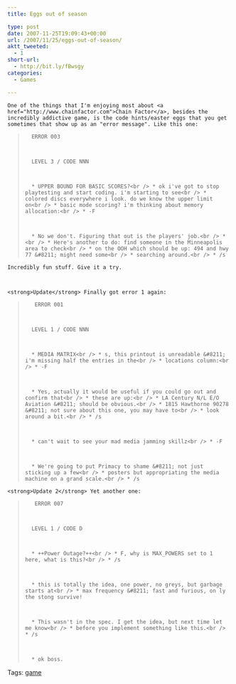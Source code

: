 ```yaml
---
title: Eggs out of season

type: post
date: 2007-11-25T19:09:43+00:00
url: /2007/11/25/eggs-out-of-season/
aktt_tweeted:
  - 1
short-url:
  - http://bit.ly/fBwsgy
categories:
  - Games

---
```

<div class='microid-mailto+http:sha1:e567e5f39f34d09455931084693dbbdfaf3aaa9c'>
  
    One of the things that I'm enjoying most about <a href="http://www.chainfactor.com">Chain Factor</a>, besides the incredibly addictive game, is the code hints/easter eggs that you get sometimes that show up as an "error message". Like this one:
  
  
  <blockquote>
    
      ERROR 003
    
    
    
      LEVEL 3 / CODE NNN
    
    
    
      * UPPER BOUND FOR BASIC SCORES?<br /> * ok i've got to stop playtesting and start coding. i'm starting to see<br /> * colored discs everywhere i look. do we know the upper limit on<br /> * basic mode scoring? i'm thinking about memory allocation:<br /> * -F
    
    
    
      * No we don't. Figuring that out is the players' job.<br /> *<br /> * Here's another to do: find someone in the Minneapolis area to check<br /> * on the OOH which should be up: 494 and hwy 77 &#8211; might need some<br /> * searching around.<br /> * /s
    
  </blockquote>
  
  
    Incredibly fun stuff. Give it a try.
  
  
  
    <strong>Update</strong> Finally got error 1 again:
  
  
  <blockquote>
    
       ERROR 001
    
    
    
      LEVEL 1 / CODE NNN
    
    
    
      * MEDIA MATRIX<br /> * s, this printout is unreadable &#8211; i'm missing half the entries in the<br /> * locations column:<br /> * -F
    
    
    
      * Yes, actually it would be useful if you could go out and confirm that<br /> * these are up:<br /> * LA Century N/L E/O Aviation &#8211; should be obvious.<br /> * 1815 Hawthorne 90278 &#8211; not sure about this one, you may have to<br /> * look around a bit.<br /> * /s
    
    
    
      * can't wait to see your mad media jamming skillz<br /> * -F
    
    
    
      * We're going to put Primacy to shame &#8211; not just sticking up a few<br /> * posters but appropriating the media machine on a grand scale.<br /> * /s
    
  </blockquote>
  
  
    <strong>Update 2</strong> Yet another one:
  
  
  <blockquote>
    
       ERROR 007
    
    
    
      LEVEL 1 / CODE D
    
    
    
      * ++Power Outage?++<br /> * F, why is MAX_POWERS set to 1 here, what is this?<br /> * /s
    
    
    
      * this is totally the idea, one power, no greys, but garbage starts at<br /> * max frequency &#8211; fast and furious, on ly the stong survive!
    
    
    
      * This wasn't in the spec. I get the idea, but next time let me know<br /> * before you implement something like this.<br /> * /s
    
    
    
      * ok boss.
    
  </blockquote>
</div>

<div class="st-post-tags">
  Tags: <a href="http://www.cavort.org/tag/game/" title="game" rel="tag">game</a><br />
</div>